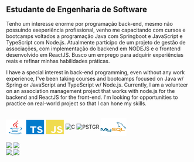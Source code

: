 
<h2>Estudante de Engenharia de Software</h2> 

<div>
  <p>
  Tenho um interesse enorme por programação back-end, mesmo não possuindo exeperiência profissional, venho me capacitando com cursos e bootcamps voltados a programação Java com Springboot e JavaScript e TypeScript com Node.js. Atualmente participo de um projeto de gestão de associações, com implementação do backend em NODEJS e o frontend desenvolvido em ReactJS. Busco um emprego para adquirir experiências reais e refinar minhas habilidades práticas.
 </p>
</div>

<div>
  <p>
  I have a special interest in back-end programming, even without any work experience, I've been taking courses and bootcamps focused on Java w/ Spring or JavaScript and TypeScript w/ Node.js. Currently, I am a volunteer on an association management project that works with node.js for the backend and ReactJS for the front-end. I'm looking for opportunities to practice on real-world project so that I can hone my skills.
 </p>
</div>

<div style="display: inline_block"><br>
  <img align="center" alt="JAVA" height="40" width="50" src="https://raw.githubusercontent.com/devicons/devicon/master/icons/java/java-original.svg">
  <img align="center" alt="Ts" height="40" width="50" src="https://raw.githubusercontent.com/devicons/devicon/master/icons/typescript/typescript-original.svg">
  <img align="center" alt="Js" height="40" width="50" src="https://raw.githubusercontent.com/devicons/devicon/master/icons/javascript/javascript-plain.svg">
  <img align="center" alt="C" height="40" width="50" src="https://cdn.jsdelivr.net/gh/devicons/devicon@latest/icons/c/c-original.svg">
  <img align="center" alt="PSTGR" height="50" width="70" src="https://cdn.jsdelivr.net/gh/devicons/devicon@latest/icons/postgresql/postgresql-original.svg">
  <img align="center" alt="MYSQL" height="50" width="70" src="https://github.com/devicons/devicon/blob/v2.16.0/icons/mysql/mysql-original-wordmark.svg">
<!--   <img align="center" alt="Spring" height="60" width="80" src="https://raw.githubusercontent.com/devicons/devicon/master/icons/spring/spring-original-wordmark.svg">
  <img align="center" alt="Node" height="60" width="80" src="https://raw.githubusercontent.com/devicons/devicon/master/icons/nodejs/nodejs-original-wordmark.svg">
  <img align="center" alt="azure" height="70" width="100" src="https://raw.githubusercontent.com/devicons/devicon/master/icons/azure/azure-original-wordmark.svg"> -->
</div>
</br>

<div>
  <a href = "mailto:gregory16704@gmail.com" target="_blank"><img src="https://img.shields.io/badge/-Gmail-%23333?style=for-the-badge&logo=gmail&logoColor=red"></a>
  <a href="https://www.linkedin.com/in/gregory-soares-ferreira" target="_blank"><img src="https://img.shields.io/badge/-LinkedIn-%230077B5?style=for-the-badge&logo=linkedin&logoColor=white"></a>
</div>

 <div>
   <a href="https://github.com/Gregory-SF">
   <img height="180em" src="https://github-readme-stats.vercel.app/api?username=Gregory-SF&show_icons=true&theme=blue-green&include_all_commits=true&count_private=true&exclude_repo=Gregory-SF"/>
   <img height="180em" src="https://github-readme-stats.vercel.app/api/top-langs/?username=Gregory-SF&layout=compact&langs_count=6&theme=tokyonight"/>
</div>
